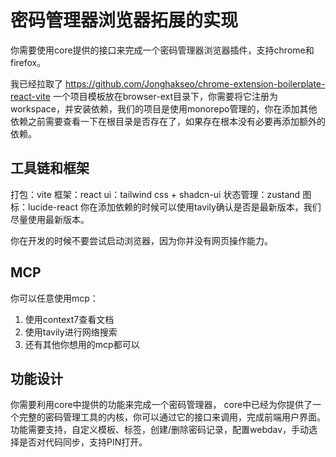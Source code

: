# 密码管理器浏览器拓展的实现
你需要使用core提供的接口来完成一个密码管理器浏览器插件，支持chrome和firefox。 

我已经拉取了 https://github.com/Jonghakseo/chrome-extension-boilerplate-react-vite 一个项目模板放在browser-ext目录下，你需要将它注册为workspace，并安装依赖，我们的项目是使用monorepo管理的，你在添加其他依赖之前需要查看一下在根目录是否存在了，如果存在根本没有必要再添加额外的依赖。


## 工具链和框架
打包：vite
框架：react
ui：tailwind css + shadcn-ui
状态管理：zustand
图标：lucide-react
你在添加依赖的时候可以使用tavily确认是否是最新版本，我们尽量使用最新版本。

你在开发的时候不要尝试启动浏览器，因为你并没有网页操作能力。

## MCP
你可以任意使用mcp：
1. 使用context7查看文档
2. 使用tavily进行网络搜索
3. 还有其他你想用的mcp都可以


## 功能设计
你需要利用core中提供的功能来完成一个密码管理器， core中已经为你提供了一个完整的密码管理工具的内核，你可以通过它的接口来调用，完成前端用户界面。
功能需要支持，自定义模板、标签，创建/删除密码记录，配置webdav，手动选择是否对代码同步，支持PIN打开。
